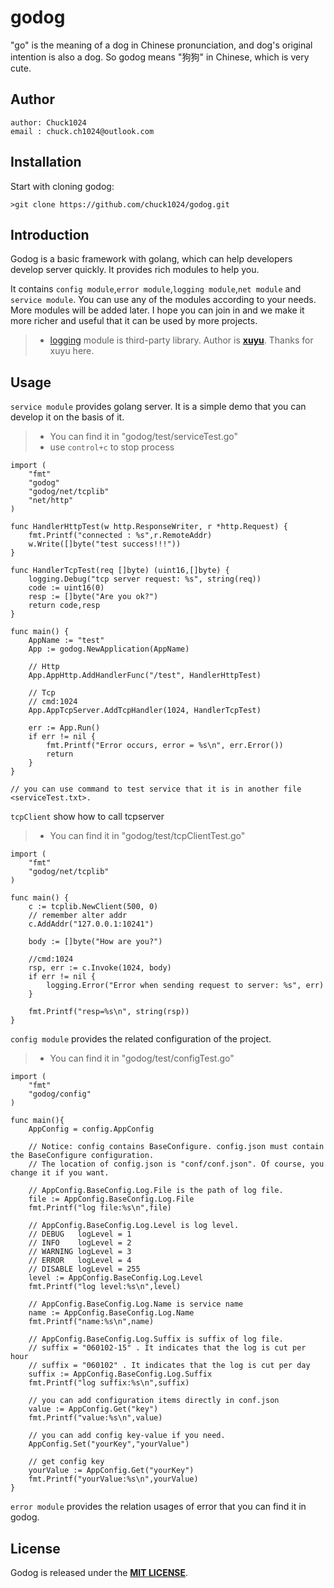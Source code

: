 # godog

"go" is the meaning of a dog in Chinese pronunciation, and dog's original intention is also a dog. So godog means "狗狗" in Chinese, which is very cute.


## Author

```
author: Chuck1024
email : chuck.ch1024@outlook.com
```

## Installation

Start with cloning godog:

```
>git clone https://github.com/chuck1024/godog.git
```

## Introduction

Godog is a basic framework with golang, which can help developers develop server quickly. It provides rich modules to help you.

It contains `config module`,`error module`,`logging module`,`net module` and `service module`. You can use any of the modules according to your needs. More modules will be added later. I hope you can join in and we make it more richer and useful that it can be used by more projects.

>* [logging](https://github.com/xuyu/logging)  module is third-party library. Author is [**xuyu**](https://github.com/xuyu). Thanks for xuyu here.  

## Usage

`service module` provides golang server. It is a simple demo that you can develop it on the basis of it. 
>* You can find it in "godog/test/serviceTest.go"
>* use `control+c` to stop process

```
import (
	"fmt"
	"godog"
	"godog/net/tcplib"
	"net/http"
)

func HandlerHttpTest(w http.ResponseWriter, r *http.Request) {
	fmt.Printf("connected : %s",r.RemoteAddr)
	w.Write([]byte("test success!!!"))
}

func HandlerTcpTest(req []byte) (uint16,[]byte) {
	logging.Debug("tcp server request: %s", string(req))
	code := uint16(0)
	resp := []byte("Are you ok?")
	return code,resp
}

func main() {
	AppName := "test"
	App := godog.NewApplication(AppName)
	
	// Http
	App.AppHttp.AddHandlerFunc("/test", HandlerHttpTest)
	
	// Tcp
	// cmd:1024
	App.AppTcpServer.AddTcpHandler(1024, HandlerTcpTest)

	err := App.Run()
	if err != nil {
		fmt.Printf("Error occurs, error = %s\n", err.Error())
		return
	}
}

// you can use command to test service that it is in another file <serviceTest.txt>.
```
`tcpClient` show how to call tcpserver
>* You can find it in "godog/test/tcpClientTest.go"

```
import (
	"fmt"
	"godog/net/tcplib"
)

func main() {
	c := tcplib.NewClient(500, 0)
	// remember alter addr 
	c.AddAddr("127.0.0.1:10241")

	body := []byte("How are you?")

	//cmd:1024
	rsp, err := c.Invoke(1024, body)
	if err != nil {
		logging.Error("Error when sending request to server: %s", err)
	}

	fmt.Printf("resp=%s\n", string(rsp))
}
```

`config module` provides the related configuration of the project.
>* You can find it in "godog/test/configTest.go"

```
import (
	"fmt"
	"godog/config"
)

func main(){
	AppConfig = config.AppConfig

	// Notice: config contains BaseConfigure. config.json must contain the BaseConfigure configuration.
	// The location of config.json is "conf/conf.json". Of course, you change it if you want.

	// AppConfig.BaseConfig.Log.File is the path of log file.
	file := AppConfig.BaseConfig.Log.File
	fmt.Printf("log file:%s\n",file)

	// AppConfig.BaseConfig.Log.Level is log level.
	// DEBUG   logLevel = 1
	// INFO    logLevel = 2
	// WARNING logLevel = 3
	// ERROR   logLevel = 4
	// DISABLE logLevel = 255
	level := AppConfig.BaseConfig.Log.Level
	fmt.Printf("log level:%s\n",level)

	// AppConfig.BaseConfig.Log.Name is service name
	name := AppConfig.BaseConfig.Log.Name
	fmt.Printf("name:%s\n",name)

	// AppConfig.BaseConfig.Log.Suffix is suffix of log file.
	// suffix = "060102-15" . It indicates that the log is cut per hour
	// suffix = "060102" . It indicates that the log is cut per day
	suffix := AppConfig.BaseConfig.Log.Suffix
	fmt.Printf("log suffix:%s\n",suffix)

	// you can add configuration items directly in conf.json
	value := AppConfig.Get("key")
	fmt.Printf("value:%s\n",value)

	// you can add config key-value if you need.
	AppConfig.Set("yourKey","yourValue")

	// get config key
	yourValue := AppConfig.Get("yourKey")
	fmt.Printf("yourValue:%s\n",yourValue)
}
```

`error module` provides the relation usages of error that you can find it in godog.

## License

Godog is released under the [**MIT LICENSE**](http://opensource.org/licenses/mit-license.php).  

